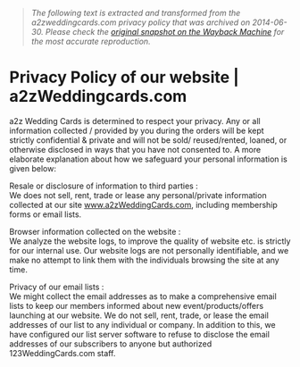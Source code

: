 > *The following text is extracted and transformed from the a2zweddingcards.com privacy policy that was archived on 2014-06-30. Please check the [original snapshot on the Wayback Machine](https://web.archive.org/web/20140630014756id_/http%3A//www.a2zweddingcards.com/privacy-policy) for the most accurate reproduction.*

# Privacy Policy of our website | a2zWeddingcards.com

a2z Wedding Cards is determined to respect your privacy. Any or all information collected / provided by you during the orders will be kept strictly confidential & private and will not be sold/ reused/rented, loaned, or otherwise disclosed in ways that you have not consented to. A more elaborate explanation about how we safeguard your personal information is given below:

Resale or disclosure of information to third parties :  
We does not sell, rent, trade or lease any personal/private information collected at our site www.a2zWeddingCards.com, including membership forms or email lists.

Browser information collected on the website :  
We analyze the website logs, to improve the quality of website etc. is strictly for our internal use. Our website logs are not personally identifiable, and we make no attempt to link them with the individuals browsing the site at any time.

Privacy of our email lists :  
We might collect the email addresses as to make a comprehensive email lists to keep our members informed about new event/products/offers launching at our website. We do not sell, rent, trade, or lease the email addresses of our list to any individual or company. In addition to this, we have configured our list server software to refuse to disclose the email addresses of our subscribers to anyone but authorized 123WeddingCards.com staff.
